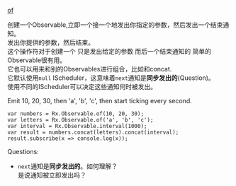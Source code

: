 [of](http://reactivex.io/rxjs/class/es6/Observable.js~Observable.html#static-method-of)

创建一个Observable,立即一个接一个地发出你指定的参数，然后发出一个结束通知。  
发出你提供的参数，然后结束。  
这个操作符对于创建一个 只是发出给定的参数 而后一个结束通知的 简单的Observable很有用。  
它也可以用来和别的Observables进行组合，比如和concat.  
它默认使用`null` IScheduler，这意味着`next`通知是**同步发出的**(Question)。  
使用不同的IScheduler可以决定这些通知何时被发出。  

Emit 10, 20, 30, then 'a', 'b', 'c', then start ticking every second.
```
var numbers = Rx.Observable.of(10, 20, 30);
var letters = Rx.Observable.of('a', 'b', 'c');
var interval = Rx.Observable.interval(1000);
var result = numbers.concat(letters).concat(interval);
result.subscribe(x => console.log(x));
```

Questions:
+ `next`通知是**同步发出的**。如何理解？  
  是说通知被立即发出吗？
